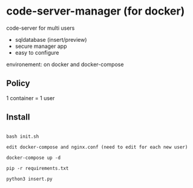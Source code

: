 # code-server-manager (for docker)

code-server for multi users

- sqldatabase (insert/preview)
- secure manager app
- easy to configure


environement: on docker and docker-compose

## Policy

1 container = 1 user


## Install

```

bash init.sh

edit docker-compose and nginx.conf (need to edit for each new user)

docker-compose up -d

pip -r requirements.txt

python3 insert.py


```
